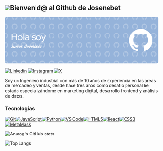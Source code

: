 ##  <img src="https://media2.giphy.com/media/v1.Y2lkPTc5MGI3NjExZW5yemVpdmZuNWsydjRvdDR1eWxvdjlqZDBjMXc4MXo0MWg5bDR0eiZlcD12MV9pbnRlcm5hbF9naWZfYnlfaWQmY3Q9dHM/g0jg6lMcNORSlOv9Zb/giphy.gif" width="100"/>Bienvenid@ al Github de Josenebet

![Header](./github-header-image.png)

[![Linkedin](https://img.shields.io/badge/LinkedIn-blue?style=for-the-badge&logo=linkedin&logoColor=white)](www.linkedin.com/in/jose-alberto-morillo-escobar-1a302036) 
[![Instagram](https://img.shields.io/badge/Instagram-%23E4405F.svg?style=for-the-badge&logo=Instagram&logoColor=white)](https://www.instagram.com/josenebet/)
[![X](https://img.shields.io/badge/X-%23000000.svg?style=for-the-badge&logo=X&logoColor=white)](https://twitter.com/josenebet)

Soy un Ingeniero industrial con más de 10 años de experiencia en las areas de mercadeo y ventas, desde hace tres años como desafio personal he estado especializándome en marketing digital, desarrollo frontend y análisis de datos.

### Tecnologias
<p align="left">
<a href="https://git-scm.com/" target="_blank" rel="noreferrer"><img src="https://raw.githubusercontent.com/danielcranney/readme-generator/main/public/icons/skills/git-colored.svg" width="36" height="36" alt="Git" /></a><a href="https://developer.mozilla.org/en-US/docs/Web/JavaScript" target="_blank" rel="noreferrer"><img src="https://raw.githubusercontent.com/danielcranney/readme-generator/main/public/icons/skills/javascript-colored.svg" width="36" height="36" alt="JavaScript" /></a><a href="https://www.python.org/" target="_blank" rel="noreferrer"><img src="https://raw.githubusercontent.com/danielcranney/readme-generator/main/public/icons/skills/python-colored.svg" width="36" height="36" alt="Python" /></a><a href="https://code.visualstudio.com/" target="_blank" rel="noreferrer"><img src="https://raw.githubusercontent.com/danielcranney/readme-generator/main/public/icons/skills/visualstudiocode.svg" width="36" height="36" alt="VS Code" /></a><a href="https://developer.mozilla.org/en-US/docs/Glossary/HTML5" target="_blank" rel="noreferrer"><img src="https://raw.githubusercontent.com/danielcranney/readme-generator/main/public/icons/skills/html5-colored.svg" width="36" height="36" alt="HTML5" /></a><a href="https://reactjs.org/" target="_blank" rel="noreferrer"><img src="https://raw.githubusercontent.com/danielcranney/readme-generator/main/public/icons/skills/react-colored.svg" width="36" height="36" alt="React" /></a><a href="https://www.w3.org/TR/CSS/#css" target="_blank" rel="noreferrer"><img src="https://raw.githubusercontent.com/danielcranney/readme-generator/main/public/icons/skills/css3-colored.svg" width="36" height="36" alt="CSS3" /></a><a href="https://metamask.io/" target="_blank" rel="noreferrer"><img src="https://raw.githubusercontent.com/danielcranney/readme-generator/main/public/icons/skills/metamask-colored.svg" width="36" height="36" alt="MetaMask" /></a>
</p>

![Anurag's GitHub stats](https://github-readme-stats.vercel.app/api?username=josenebet&show_icons=true&theme=dark)

<p></p>

![Top Langs](https://github-readme-stats.vercel.app/api/top-langs/?username=josenebet&layout=compact&theme=dark)

<img src="https://komarev.com/ghpvc/?username=josenebet&style=flat-square&color=blue" alt=""/>

<!--
**josenebet/josenebet** is a ✨ _special_ ✨ repository because its `README.md` (this file) appears on your GitHub profile.

Here are some ideas to get you started:

- 🔭 I’m currently working on ...
- 🌱 I’m currently learning ...
- 👯 I’m looking to collaborate on ...
- 🤔 I’m looking for help with ...
- 💬 Ask me about ...
- 📫 How to reach me: ...
- 😄 Pronouns: ...
- ⚡ Fun fact: ...
-->
